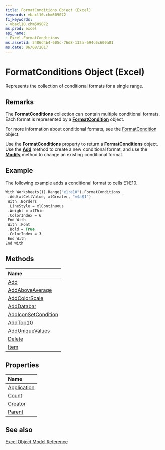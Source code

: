 ```yaml
---
title: FormatConditions Object (Excel)
keywords: vbaxl10.chm509072
f1_keywords:
- vbaxl10.chm509072
ms.prod: excel
api_name:
- Excel.FormatConditions
ms.assetid: 2486d4b4-605c-76d8-132a-694c0c600a81
ms.date: 06/08/2017
---
```



# FormatConditions Object (Excel)

Represents the collection of conditional formats for a single range.


## Remarks

 The **FormatConditions** collection can contain multiple conditional formats. Each format is represented by a **[FormatCondition](Excel.FormatCondition.md)** object.

For more information about conditional formats, see the [FormatCondition](Excel.FormatCondition.md) object.

Use the  **FormatConditions** property to return a **FormatConditions** object. Use the **[Add](Excel.FormatConditions.Add.md)** method to create a new conditional format, and use the **[Modify](Excel.FormatCondition.Modify.md)** method to change an existing conditional format.


## Example

The following example adds a conditional format to cells E1:E10.


```vb
With Worksheets(1).Range("e1:e10").FormatConditions _ 
 .Add(xlCellValue, xlGreater, "=$a$1") 
 With .Borders 
 .LineStyle = xlContinuous 
 .Weight = xlThin 
 .ColorIndex = 6 
 End With 
 With .Font 
 .Bold = True 
 .ColorIndex = 3 
 End With 
End With
```


## Methods



|**Name**|
|:-----|
|[Add](Excel.FormatConditions.Add.md)|
|[AddAboveAverage](Excel.FormatConditions.AddAboveAverage.md)|
|[AddColorScale](Excel.FormatConditions.AddColorScale.md)|
|[AddDatabar](Excel.FormatConditions.AddDatabar.md)|
|[AddIconSetCondition](Excel.FormatConditions.AddIconSetCondition.md)|
|[AddTop10](Excel.FormatConditions.AddTop10.md)|
|[AddUniqueValues](Excel.FormatConditions.AddUniqueValues.md)|
|[Delete](Excel.FormatConditions.Delete.md)|
|[Item](Excel.FormatConditions.Item.md)|

## Properties



|**Name**|
|:-----|
|[Application](Excel.FormatConditions.Application.md)|
|[Count](Excel.FormatConditions.Count.md)|
|[Creator](Excel.FormatConditions.Creator.md)|
|[Parent](Excel.FormatConditions.Parent.md)|

## See also


[Excel Object Model Reference](./overview/Excelobject-model.md)
